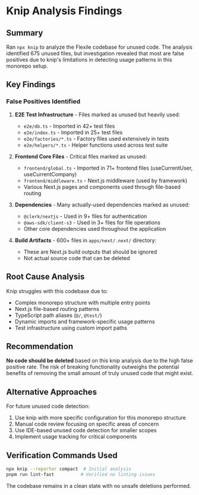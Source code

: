 # Knip Analysis Findings

## Summary

Ran `npx knip` to analyze the Flexile codebase for unused code. The analysis identified 675 unused files, but investigation revealed that most are false positives due to knip's limitations in detecting usage patterns in this monorepo setup.

## Key Findings

### False Positives Identified

1. **E2E Test Infrastructure** - Files marked as unused but heavily used:
   - `e2e/db.ts` - Imported in 42+ test files
   - `e2e/index.ts` - Imported in 25+ test files  
   - `e2e/factories/*.ts` - Factory files used extensively in tests
   - `e2e/helpers/*.ts` - Helper functions used across test suite

2. **Frontend Core Files** - Critical files marked as unused:
   - `frontend/global.ts` - Imported in 71+ frontend files (useCurrentUser, useCurrentCompany)
   - `frontend/middleware.ts` - Next.js middleware (used by framework)
   - Various Next.js pages and components used through file-based routing

3. **Dependencies** - Many actually-used dependencies marked as unused:
   - `@clerk/nextjs` - Used in 9+ files for authentication
   - `@aws-sdk/client-s3` - Used in 3+ files for file operations
   - Other core dependencies used throughout the application

4. **Build Artifacts** - 600+ files in `apps/next/.next/` directory:
   - These are Next.js build outputs that should be ignored
   - Not actual source code that can be deleted

## Root Cause Analysis

Knip struggles with this codebase due to:
- Complex monorepo structure with multiple entry points
- Next.js file-based routing patterns
- TypeScript path aliases (`@/`, `@test/`)
- Dynamic imports and framework-specific usage patterns
- Test infrastructure using custom import paths

## Recommendation

**No code should be deleted** based on this knip analysis due to the high false positive rate. The risk of breaking functionality outweighs the potential benefits of removing the small amount of truly unused code that might exist.

## Alternative Approaches

For future unused code detection:
1. Use knip with more specific configuration for this monorepo structure
2. Manual code review focusing on specific areas of concern
3. Use IDE-based unused code detection for smaller scopes
4. Implement usage tracking for critical components

## Verification Commands Used

```bash
npx knip --reporter compact  # Initial analysis
pnpm run lint-fast          # Verified no linting issues
```

The codebase remains in a clean state with no unsafe deletions performed.
